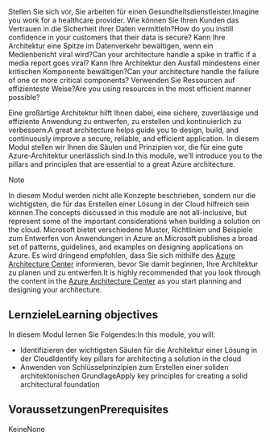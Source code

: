 <span data-ttu-id="31208-101">Stellen Sie sich vor, Sie arbeiten für einen Gesundheitsdienstleister.</span><span class="sxs-lookup"><span data-stu-id="31208-101">Imagine you work for a healthcare provider.</span></span> <span data-ttu-id="31208-102">Wie können Sie Ihren Kunden das Vertrauen in die Sicherheit ihrer Daten vermitteln?</span><span class="sxs-lookup"><span data-stu-id="31208-102">How do you instill confidence in your customers that their data is secure?</span></span> <span data-ttu-id="31208-103">Kann Ihre Architektur eine Spitze im Datenverkehr bewältigen, wenn ein Medienbericht viral wird?</span><span class="sxs-lookup"><span data-stu-id="31208-103">Can your architecture handle a spike in traffic if a media report goes viral?</span></span> <span data-ttu-id="31208-104">Kann Ihre Architektur den Ausfall mindestens einer kritischen Komponente bewältigen?</span><span class="sxs-lookup"><span data-stu-id="31208-104">Can your architecture handle the failure of one or more critical components?</span></span> <span data-ttu-id="31208-105">Verwenden Sie Ressourcen auf effizienteste Weise?</span><span class="sxs-lookup"><span data-stu-id="31208-105">Are you using resources in the most efficient manner possible?</span></span>

<span data-ttu-id="31208-106">Eine großartige Architektur hilft Ihnen dabei, eine sichere, zuverlässige und effiziente Anwendung zu entwerfen, zu erstellen und kontinuierlich zu verbessern.</span><span class="sxs-lookup"><span data-stu-id="31208-106">A great architecture helps guide you to design, build, and continuously improve a secure, reliable, and efficient application.</span></span> <span data-ttu-id="31208-107">In diesem Modul stellen wir Ihnen die Säulen und Prinzipien vor, die für eine gute Azure-Architektur unerlässlich sind.</span><span class="sxs-lookup"><span data-stu-id="31208-107">In this module, we'll introduce you to the pillars and principles that are essential to a great Azure architecture.</span></span>

> [!NOTE]
> <span data-ttu-id="31208-108">In diesem Modul werden nicht alle Konzepte beschrieben, sondern nur die wichtigsten, die für das Erstellen einer Lösung in der Cloud hilfreich sein können.</span><span class="sxs-lookup"><span data-stu-id="31208-108">The concepts discussed in this module are not all-inclusive, but represent some of the important considerations when building a solution on the cloud.</span></span> <span data-ttu-id="31208-109">Microsoft bietet verschiedene Muster, Richtlinien und Beispiele zum Entwerfen von Anwendungen in Azure an.</span><span class="sxs-lookup"><span data-stu-id="31208-109">Microsoft publishes a broad set of patterns, guidelines, and examples on designing applications on Azure.</span></span> <span data-ttu-id="31208-110">Es wird dringend empfohlen, dass Sie sich mithilfe des [Azure Architecture Center](https://docs.microsoft.com/azure/architecture/) informieren, bevor Sie damit beginnen, Ihre Architektur zu planen und zu entwerfen.</span><span class="sxs-lookup"><span data-stu-id="31208-110">It is highly recommended that you look through the content in the [Azure Architecture Center](https://docs.microsoft.com/azure/architecture/) as you start planning and designing your architecture.</span></span>

## <a name="learning-objectives"></a><span data-ttu-id="31208-111">Lernziele</span><span class="sxs-lookup"><span data-stu-id="31208-111">Learning objectives</span></span>

<span data-ttu-id="31208-112">In diesem Modul lernen Sie Folgendes:</span><span class="sxs-lookup"><span data-stu-id="31208-112">In this module, you will:</span></span>

- <span data-ttu-id="31208-113">Identifizieren der wichtigsten Säulen für die Architektur einer Lösung in der Cloud</span><span class="sxs-lookup"><span data-stu-id="31208-113">Identify key pillars for architecting a solution in the cloud</span></span>
- <span data-ttu-id="31208-114">Anwenden von Schlüsselprinzipien zum Erstellen einer soliden architektonischen Grundlage</span><span class="sxs-lookup"><span data-stu-id="31208-114">Apply key principles for creating a solid architectural foundation</span></span>

## <a name="prerequisites"></a><span data-ttu-id="31208-115">Voraussetzungen</span><span class="sxs-lookup"><span data-stu-id="31208-115">Prerequisites</span></span>  

<span data-ttu-id="31208-116">Keine</span><span class="sxs-lookup"><span data-stu-id="31208-116">None</span></span>